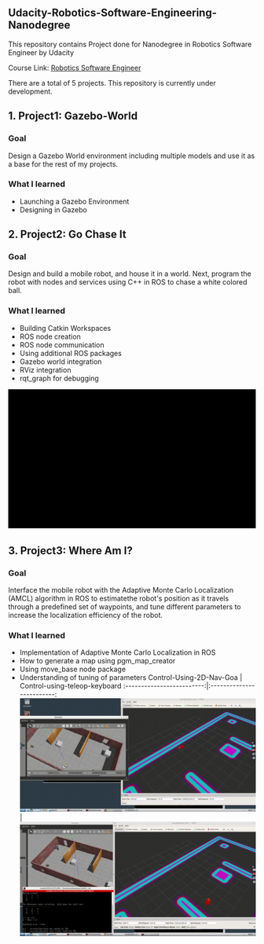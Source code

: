 ## Udacity-Robotics-Software-Engineering-Nanodegree

This repository contains Project done for Nanodegree in Robotics Software Engineer by Udacity

Course Link: [Robotics Software Engineer](www.udacity.com/course/robotics-software-engineer--nd209)

There are a total of 5 projects. This repository is currently under development.
<!--- 
All media files can be found in the [media]() folder.
<a name="project1"/>
--->
## 1. Project1: Gazebo-World

### Goal

Design a Gazebo World environment including multiple models and use it as a base for the rest of my projects.

### What I learned
- Launching a Gazebo Environment
- Designing in Gazebo

<a name="project2"/>

## 2. Project2: Go Chase It

### Goal

Design and build a mobile robot, and house it in a world. Next, program the robot with nodes and services using C++ in ROS to chase a white colored ball.

### What I learned
- Building Catkin Workspaces
- ROS node creation
- ROS node communication
- Using additional ROS packages
- Gazebo world integration
- RViz integration
- rqt_graph for debugging

![](media/Project2/ball_chaser.gif)

<!---
<a name="project3"/> -->

## 3. Project3: Where Am I?

### Goal

Interface the mobile robot with the Adaptive Monte Carlo Localization (AMCL) algorithm in ROS to estimatethe robot's position as it travels through a predefined set of waypoints, and tune different parameters to increase the localization efficiency of the robot.

### What I learned
- Implementation of Adaptive Monte Carlo Localization in ROS
- How to generate a map using pgm_map_creator
- Using move_base node package
- Understanding of tuning of parameters 
Control-Using-2D-Nav-Goa             |  Control-using-teleop-keyboard
:-------------------------:|:-------------------------:
![](media/Project3/Control-Using-2D-Nav-Goal.gif)  |  ![](media/Project3/Control-using-teleop-keyboard.gif)


<!--
<a name="project4"/>

## 4. Project4: Map My World

### Goal

Interface my mobile robot with an RTAB Map ROS package to localize the robot and build 2D and 3D maps of the environment. Properly launch the robot and then teleop it to map its environment.

### What I learned
- SLAM implementation with ROS/Gazebo
- ROS debugging tools: rqt, roswtf

<a name="project5"/>

## 5. Project5: Home Service Robot

### Goal

Use a SLAM package to autonomously map an environment and interface robot with a path planning and navigation ROS package to move objects within an environment.

### What I learned
- Advanced ROS and Gazebo Integration
- ROS Navigation stack 7
- Path Planning

--->